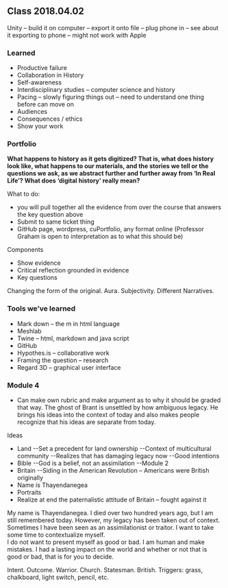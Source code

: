 ## Class 2018.04.02

Unity – build it on computer – export it onto file – plug phone in – see about it exporting to phone – might not work with Apple 


### Learned
-	Productive failure
-	Collaboration in History
-	Self-awareness
-	Interdisciplinary studies – computer science and history 
-	Pacing – slowly figuring things out – need to understand one thing before can move on
-	Audiences
-	Consequences / ethics 
-	Show your work 


### Portfolio
**What happens to history as it gets digitized? That is, what does history look like, what happens to our materials, and the stories we tell or the questions we ask, as we abstract further and further away from ‘In Real Life’? What does ‘digital history’ really mean?**

What to do:
-	you will pull together all the evidence from over the course that answers the key question above
-	Submit to same ticket thing
-	GitHub page, wordpress, cuPortfolio, any format online (Professor Graham is open to interpretation as to what this should be)

Components
-	Show evidence
-	Critical reflection grounded in evidence 
-	Key questions 

Changing the form of the original. Aura. Subjectivity. Different Narratives.


### Tools we’ve learned
-	Mark down – the m in html language
-	Meshlab 
-	Twine – html, markdown and java script 
-	GitHub
-	Hypothes.is – collaborative work
-	Framing the question – research 
-	Regard 3D – graphical user interface 

### Module 4
- Can make own rubric and make argument as to why it should be graded that way. 
The ghost of Brant is unsettled by how ambiguous legacy. He brings his ideas into the context of today and also makes people recognize that his ideas are separate from today. 

Ideas
-	Land
--Set a precedent for land ownership
--Context of multicultural community 
--Realizes that has damaging legacy now
--Good intentions
-	Bible
--God is a belief, not an assimilation 
--Module 2
-	Britain
--Siding in the American Revolution – Americans were British originally 
-	Name is Thayendanegea
-	Portraits
-	Realize at end the paternalistic attitude of Britain – fought against it

My name is Thayendanegea. I died over two hundred years ago, but I am still remembered today. However, my legacy has been taken out of context. Sometimes I have been seen as an assimilationist or traitor. I want to take some time to contextualize myself.  
I do not want to present myself as good or bad. I am human and make mistakes. I had a lasting impact on the world and whether or not that is good or bad, that is for you to decide. 

Intent. Outcome. Warrior. Church. Statesman. British. 
Triggers: grass, chalkboard, light switch, pencil, etc. 


